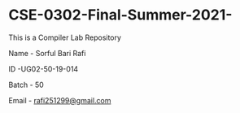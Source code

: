 # CSE-0302-Final-Summer-2021-
This is a Compiler Lab Repository

Name - Sorful Bari Rafi

ID -UG02-50-19-014

Batch - 50

Email - rafi251299@gmail.com
